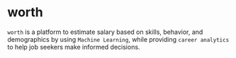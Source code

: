 # worth

`worth` is a platform to estimate salary based on skills, behavior, and demographics by using `Machine Learning`, while providing `career analytics` to help job seekers make informed decisions.